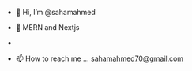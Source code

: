 - 👋 Hi, I’m @sahamahmed
  
- 🌱 MERN and Nextjs
- 
- 📫 How to reach me ... sahamahmed70@gmail.com

<!---
sahamahmed/sahamahmed is a ✨ special ✨ repository because its `README.md` (this file) appears on your GitHub profile.
You can click the Preview link to take a look at your changes.
--->
